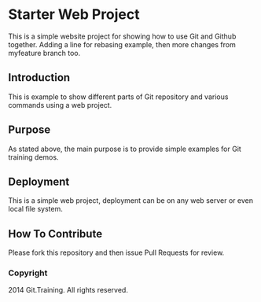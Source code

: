 # Starter Web Project

This is a simple website project for
showing how to use Git and Github together.
Adding a line for rebasing example, then more
changes from myfeature branch too.

## Introduction

This is example to show different parts 
of Git repository and various commands
using a web project.

## Purpose

As stated above, the main purpose is to
provide simple examples for Git training
demos.

## Deployment

This is a simple web project, deployment
can be on any web server or even local 
file system.

## How To Contribute
Please fork this repository and then issue Pull Requests
for review.

### Copyright

2014 Git.Training. All rights reserved.
